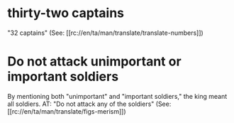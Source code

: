 # thirty-two captains

"32 captains" (See: [[rc://en/ta/man/translate/translate-numbers]])

# Do not attack unimportant or important soldiers

By mentioning both "unimportant" and "important soldiers," the king meant all soldiers. AT: "Do not attack any of the soldiers" (See: [[rc://en/ta/man/translate/figs-merism]])

